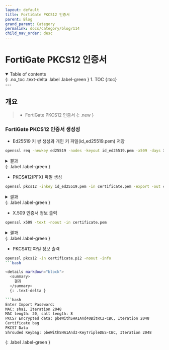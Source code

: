 ```yaml
---
layout: default
title: FortiGate PKCS12 인증서
parent: Blog
grand_parent: Category
permalink: docs/category/blog/114
child_nav_order: desc
---
```

# FortiGate PKCS12 인증서
<details open markdown="block">
  <summary>
    Table of contents
  </summary>
  {: .no_toc .text-delta .label .label-green }
1. TOC
{:toc}
</details>
---

## 개요

> - FortiGate PKCS12 인증서
{: .new }

### FortiGate PKCS12 인증서 생성성

- Ed25519 키 쌍 생성과 개인 키 파일(id_ed25519.pem) 저장

```bash
openssl req -newkey ed25519 -nodes -keyout id_ed25519.pem -x509 -days 365 -out certificate.pem
```

<details markdown="block">
  <summary>
    결과
  </summary>
  {: .text-delta }

```bash
Generating a ED25519 private key
writing new private key to 'id_ed25519.pem'
-----
You are about to be asked to enter information that will be incorporated
into your certificate request.
What you are about to enter is what is called a Distinguished Name or a DN.
There are quite a few fields but you can leave some blank
For some fields there will be a default value,
If you enter '.', the field will be left blank.
-----
Country Name (2 letter code) [AU]:
State or Province Name (full name) [Some-State]:
Locality Name (eg, city) []:
Organization Name (eg, company) [Internet Widgits Pty Ltd]:
Organizational Unit Name (eg, section) []:
Common Name (e.g. server FQDN or YOUR name) []:
Email Address []:
```

</details>
{: .label .label-green }

- PKCS#12(PFX) 파일 생성

```bash
openssl pkcs12 -inkey id_ed25519.pem -in certificate.pem -export -out certificate.p12
```

<details markdown="block">
  <summary>
    결과
  </summary>
  {: .text-delta }

```bash
Enter Export Password:
Verifying - Enter Export Password:
```

</details>
{: .label .label-green }

- X.509 인증서 정보 출력

```bash
openssl x509 -text -noout -in certificate.pem
```

<details markdown="block">
  <summary>
    결과
  </summary>
  {: .text-delta }

```bash
Certificate:
    Data:
        Version: 3 (0x2)
        Serial Number:
            3d:a7:cd:4a:dc:80:d6:0b:f6:51:86:3b:b7:96:4e:5d:da:14:e8:42
        Signature Algorithm: ED25519
        Issuer: C = AU, ST = Some-State, O = Internet Widgits Pty Ltd
        Validity
            Not Before: Sep 28 08:22:31 2023 GMT
            Not After : Sep 27 08:22:31 2024 GMT
        Subject: C = AU, ST = Some-State, O = Internet Widgits Pty Ltd
        Subject Public Key Info:
            Public Key Algorithm: ED25519
                ED25519 Public-Key:
                pub:
                    0b:e9:b8:48:ee:17:29:b0:35:10:5b:99:d5:f3:83:
                    d9:5c:5d:60:94:4f:93:29:91:d0:9f:4c:49:64:7b:
                    35:0e
        X509v3 extensions:
            X509v3 Subject Key Identifier:
                D6:E9:2C:C2:DF:BD:DA:A8:BE:47:A0:08:BA:DA:B8:AA:1A:B9:80:D6
            X509v3 Authority Key Identifier:
                keyid:D6:E9:2C:C2:DF:BD:DA:A8:BE:47:A0:08:BA:DA:B8:AA:1A:B9:80:D6

            X509v3 Basic Constraints: critical
                CA:TRUE
    Signature Algorithm: ED25519
         9c:36:eb:51:03:21:51:15:c2:b1:7b:2b:e1:d7:1e:af:3a:40:
         c5:74:78:6e:0d:84:a8:1e:ac:da:d8:f2:ef:11:de:e0:98:2f:
         e3:57:b0:3a:41:47:bd:8c:80:0a:b3:7f:25:50:c7:73:28:54:
         63:9f:ec:e2:e0:66:92:14:0f:0c
```

</details>
{: .label .label-green }

- PKCS#12 파일 정보 출력

```bash
openssl pkcs12 -in certificate.p12 -noout -info
```bash

<details markdown="block">
  <summary>
    결과
  </summary>
  {: .text-delta }

```bash
Enter Import Password:
MAC: sha1, Iteration 2048
MAC length: 20, salt length: 8
PKCS7 Encrypted data: pbeWithSHA1And40BitRC2-CBC, Iteration 2048
Certificate bag
PKCS7 Data
Shrouded Keybag: pbeWithSHA1And3-KeyTripleDES-CBC, Iteration 2048
```

</details>
{: .label .label-green }
